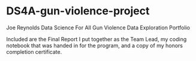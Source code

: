 # DS4A-gun-violence-project
Joe Reynolds Data Science For All Gun Violence Data Exploration Portfolio

Included are the Final Report I put together as the Team Lead, my coding notebook that was handed in for the program, and a copy of my honors completion certificate. 
